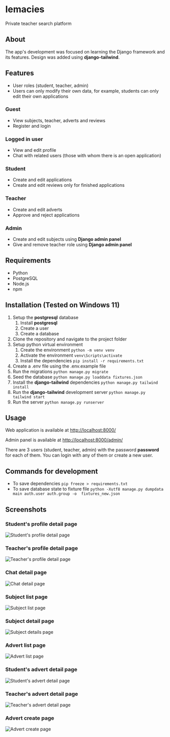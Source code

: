# Iemacies

Private teacher search platform

## About

The app's development was focused on learning the Django framework and its features. Design was added using **django-tailwind**.
## Features

- User roles (student, teacher, admin)
- Users can only modify their own data, for example, students can only edit their own applications

### Guest

- View subjects, teacher, adverts and reviews
- Register and login

### Logged in user

- View and edit profile
- Chat with related users (those with whom there is an open application)

### Student

- Create and edit applications
- Create and edit reviews only for finished applications

### Teacher

- Create and edit adverts
- Approve and reject applications

### Admin

- Create and edit subjects using **Django admin panel**
- Give and remove teacher role using **Django admin panel**

## Requirements

- Python
- PostgreSQL
- Node.js
- npm

## Installation (Tested on Windows 11)

1. Setup the **postgresql** database
   1. Install **postgresql**
   2. Create a user
   3. Create a database
2. Clone the repository and navigate to the project folder
3. Setup python virtual environment
   1. Create the environment `python -m venv venv`
   2. Activate the environment `venv\Scripts\activate`
   3. Install the dependencies `pip install -r requirements.txt`
4. Create a .env file using the .env.example file
5. Run the migrations `python manage.py migrate`
6. Seed the database `python manage.py loaddata fixtures.json`
7. Install the **django-tailwind** dependencies `python manage.py tailwind install`
8. Run the **django-tailwind** development server `python manage.py tailwind start`
9. Run the server `python manage.py runserver`

## Usage

Web application is available at <http://localhost:8000/>

Admin panel is available at <http://localhost:8000/admin/>

There are 3 users (student, teacher, admin) with the password **password** for each of them. You can login with any of them or create a new user.

## Commands for development

- To save dependencies `pip freeze > requirements.txt`
- To save database state to fixture file `python -Xutf8 manage.py dumpdata main auth.user auth.group -o  fixtures_new.json`

## Screenshots

### Student's profile detail page

![Student's profile detail page](screenshots/profile_detail_student.png)

### Teacher's profile detail page

![Teacher's profile detail page](screenshots/profile_detail_teacher.png)

### Chat detail page

![Chat detail page](screenshots/chat_detail.png)

### Subject list page

![Subject list page](screenshots/subject_list.png)

### Subject detail page

![Subject details page](screenshots/subject_detail.png)

### Advert list page

![Advert list page](screenshots/advert_list.png)

### Student's advert detail page

![Student's advert detail page](screenshots/advert_detail_student.png)

### Teacher's advert detail page

![Teacher's advert detail page](screenshots/advert_detail_teacher.png)

### Advert create page

![Advert create page](screenshots/advert_create.png)
